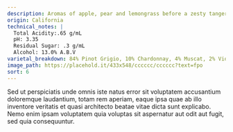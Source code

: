 ```yaml
---
description: Aromas of apple, pear and lemongrass before a zesty tangerine finish.
origin: California
technical_notes: |
  Total Acidity:.65 g/mL
  pH: 3.35
  Residual Sugar: .3 g/mL
  Alcohol: 13.0% A.B.V
varietal_breakdown: 84% Pinot Grigio, 10% Chardonnay, 4% Muscat, 2% Viognier
image_path: https://placehold.it/433x548/cccccc/cccccc?text=fpo
sort: 6
---
```


Sed ut perspiciatis unde omnis iste natus error sit voluptatem accusantium doloremque laudantium, totam rem aperiam, eaque ipsa quae ab illo inventore veritatis et quasi architecto beatae vitae dicta sunt explicabo. Nemo enim ipsam voluptatem quia voluptas sit aspernatur aut odit aut fugit, sed quia consequuntur.